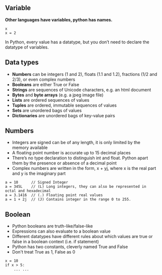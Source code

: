 ## Variable
**Other languages have variables, python has names.**
```
x
x = 2
```
In Python, every value has a datatype, but you don’t need to declare the datatype of variables.

## Data types
* **Numbers** can be integers (1 and 2), floats (1.1 and 1.2), fractions (1/2 and 2/3), or even complex numbers
* **Booleans** are either True or False
* **Strings** are sequences of Unicode characters, e.g. an html document
* **Bytes** and **byte arrays** (e.g. a jpeg image file)
* **Lists** are ordered sequences of values
* **Tuples** are ordered, immutable sequences of values
* **Sets** are unordered bags of values
* **Dictionaries** are unordered bags of key-value pairs

## Numbers
* Integers are signed can be of any length, it is only limited by the memory available
* A floating point number is accurate up to 15 decimal places
* There’s no type declaration to distinguish int and float. Python apart them by the presence or absence of a decimal point
* Complex numbers are written in the form, x + yj, where x is the real part and y is the imaginary part
```
a = 10      // Signed Integer
a = 345L    // (L) Long integers, they can also be represented in octal and hexadecimal
a = 3.1416  // (.) Floating point real values
a = 1 + 2j  // (J) Contains integer in the range 0 to 255.
```

## Boolean
* Python booleans are truth-like/false-like
* Expressions can also evaluate to a boolean value
* Different datatypes have different rules about which values are true or false in a boolean context (i.e. if statement)
* Python has two constants, cleverly named True and False
* Don't treat True as 1, False as 0
```
x = 10
if x > 5:
    ... ...
```

